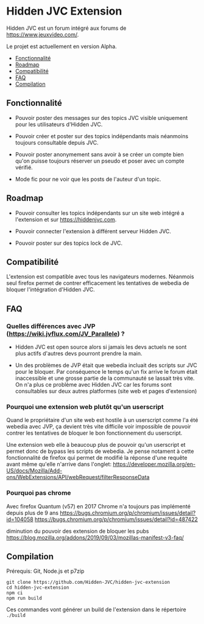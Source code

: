 # Hidden JVC Extension

Hidden JVC est un forum intégré aux forums de https://www.jeuxvideo.com/.

Le projet est actuellement en version Alpha.

* [Fonctionnalité](#Fonctionnalité)
* [Roadmap](#Roadmap)
* [Compatibilité](#Compatibilité)
* [FAQ](#FAQ)
* [Compilation](#Compilation)

## Fonctionnalité

* Pouvoir poster des messages sur des topics JVC visible uniquement pour les utilisateurs d'Hidden JVC.

* Pouvoir créer et poster sur des topics indépendants mais néanmoins toujours consultable depuis JVC.

* Pouvoir poster anonymement sans avoir à se créer un compte bien qu'on puisse toujours réserver un pseudo et poser avec un compte vérifié.

* Mode fic pour ne voir que les posts de l'auteur d'un topic.

## Roadmap

* Pouvoir consulter les topics indépendants sur un site web intégré a l'extension et sur https://hiddenjvc.com.

* Pouvoir connecter l'extension à différent serveur Hidden JVC.

* Pouvoir poster sur des topics lock de JVC.


## Compatibilité
L'extension est compatible avec tous les navigateurs modernes.
Néanmois seul firefox permet de contrer efficacement les tentatives de webedia de bloquer l'intégration d'Hidden JVC.

## FAQ

### Quelles différences avec JVP (https://wiki.jvflux.com/JV_Parallele) ?

* Hidden JVC est open source alors si jamais les devs actuels ne sont plus actifs d'autres devs pourront prendre la main.

* Un des problèmes de JVP était que webedia incluait des scripts sur JVC pour le bloquer. Par conséquence le temps qu'un fix arrive le forum était inaccessible et une grosse partie de la communauté se lassait très vite. On n'a plus ce problème avec Hidden JVC car les forums sont consultables sur deux autres platformes (site web et pages d'extension)

### Pourquoi une extension web plutôt qu'un userscript

Quand le propriétaire d'un site web est hostile à un userscript comme l'a été webedia avec JVP, ça devient très vite difficile voir impossible de pouvoir contrer les tentatives de bloquer le bon fonctionnement du userscript.

Une extension web elle à beaucoup plus de pouvoir qu'un userscript et permet donc de bypass les scripts de webedia. Je pense notament à cette fonctionnalité de firefox qui permet de modifié la réponse d'une requête avant même qu'elle n'arrive dans l'onglet: https://developer.mozilla.org/en-US/docs/Mozilla/Add-ons/WebExtensions/API/webRequest/filterResponseData

### Pourquoi pas chrome

Avec firefox Quantum (v57) en 2017
Chrome n'a toujours pas implémenté depuis plus de 9 ans
https://bugs.chromium.org/p/chromium/issues/detail?id=104058
https://bugs.chromium.org/p/chromium/issues/detail?id=487422

diminution du pouvoir des extension de bloquer les pubs
https://blog.mozilla.org/addons/2019/09/03/mozillas-manifest-v3-faq/

## Compilation

Prérequis: Git, Node.js et p7zip

    git clone https://github.com/Hidden-JVC/hidden-jvc-extension
    cd hidden-jvc-extension
    npm ci
    npm run build

Ces commandes vont générer un build de l'extension dans le répertoire `./build`
